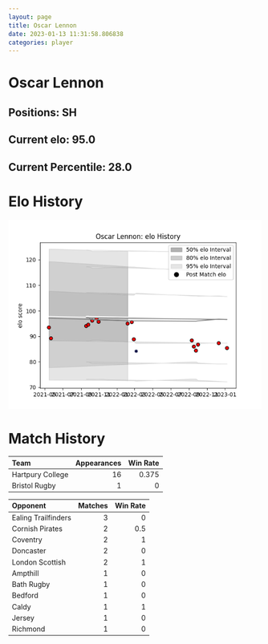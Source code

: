 ```yaml
---  
layout: page  
title: Oscar Lennon  
date: 2023-01-13 11:31:58.806838  
categories: player  
---
```

# Oscar Lennon

## Positions: SH

## Current elo: 95.0

## Current Percentile: 28.0

# Elo History


![elo history](history_OscarLennon.png)
# Match History


| Team             |   Appearances |   Win Rate |
|:-----------------|--------------:|-----------:|
| Hartpury College |            16 |      0.375 |
| Bristol Rugby    |             1 |      0     |

| Opponent            |   Matches |   Win Rate |
|:--------------------|----------:|-----------:|
| Ealing Trailfinders |         3 |        0   |
| Cornish Pirates     |         2 |        0.5 |
| Coventry            |         2 |        1   |
| Doncaster           |         2 |        0   |
| London Scottish     |         2 |        1   |
| Ampthill            |         1 |        0   |
| Bath Rugby          |         1 |        0   |
| Bedford             |         1 |        0   |
| Caldy               |         1 |        1   |
| Jersey              |         1 |        0   |
| Richmond            |         1 |        0   |